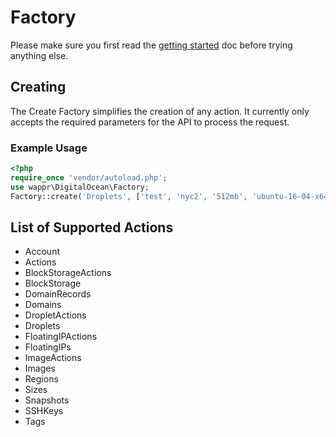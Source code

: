 # Factory

Please make sure you first read the [getting started](getting-started.md) doc before trying anything else.

## Creating

The Create Factory simplifies the creation of any action. It currently only accepts the required parameters 
for the API to process the request.

### Example Usage

```php
<?php
require_once 'vendor/autoload.php';
use wappr\DigitalOcean\Factory;
Factory::create('Droplets', ['test', 'nyc2', '512mb', 'ubuntu-16-04-x64']);
```

## List of Supported Actions

* Account
* Actions
* BlockStorageActions
* BlockStorage
* DomainRecords
* Domains
* DropletActions
* Droplets
* FloatingIPActions
* FloatingIPs
* ImageActions
* Images
* Regions
* Sizes
* Snapshots
* SSHKeys
* Tags
